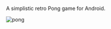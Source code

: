 A simplistic retro Pong game for Android.

![pong](https://github.com/catalinc/pong-android/raw/master/pong.png)
